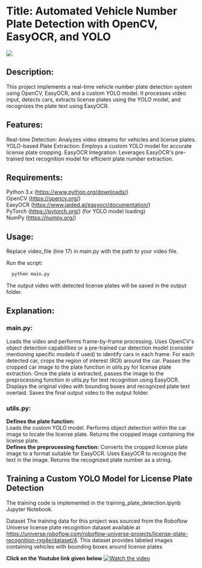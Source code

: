 
# **Title**: Automated Vehicle Number Plate Detection with OpenCV, EasyOCR, and YOLO
![](https://github.com/asifreza-zhcet/Automated-Vehicle-Number-Plate-Recognition/blob/main/sample_video/sample.gif)


## Description:
This project implements a real-time vehicle number plate detection system using OpenCV, EasyOCR, and a custom YOLO model. It processes video input, detects cars, extracts license plates using the YOLO model, and recognizes the plate text using EasyOCR.

## Features:

Real-time Detection: Analyzes video streams for vehicles and license plates.
YOLO-based Plate Extraction: Employs a custom YOLO model for accurate license plate cropping.
EasyOCR Integration: Leverages EasyOCR's pre-trained text recognition model for efficient plate number extraction. 

## Requirements:

Python 3.x (https://www.python.org/downloads/)  
OpenCV (https://opencv.org/)  
EasyOCR (https://www.jaided.ai/easyocr/documentation/)  
PyTorch (https://pytorch.org/) (for YOLO model loading)  
NumPy (https://numpy.org/) 

## Usage:

Replace video_file (line 17) in main.py with the path to your video file.

Run the script:
```bash
  python main.py

```

The output video with detected license plates will be saved in the output folder.

## Explanation:

### main.py:

Loads the video and performs frame-by-frame processing.
Uses OpenCV's object detection capabilities or a pre-trained car detection model (consider mentioning specific models if used) to identify cars in each frame.
For each detected car, crops the region of interest (ROI) around the car.
Passes the cropped car image to the plate function in utils.py for license plate extraction.
Once the plate is extracted, passes the image to the preprocessing function in utils.py for text recognition using EasyOCR.
Displays the original video with bounding boxes and recognized plate text overlaid.
Saves the final output video to the output folder.

### utils.py:

**Defines the plate function:**  
Loads the custom YOLO model.
Performs object detection within the car image to locate the license plate.
Returns the cropped image containing the license plate.  
**Defines the preprocessing function:**
Converts the cropped license plate image to a format suitable for EasyOCR.
Uses EasyOCR to recognize the text in the image.
Returns the recognized plate number as a string.


## Training a Custom YOLO Model for License Plate Detection
The training code is implemented in the training_plate_detection.ipynb Jupyter Notebook.

Dataset
The training data for this project was sourced from the Roboflow Universe license plate recognition dataset available at 
https://universe.roboflow.com/roboflow-universe-projects/license-plate-recognition-rxg4e/dataset/4. This dataset provides labeled images containing vehicles with bounding boxes around license plates




**Click on the Youtube link given below**
[![Watch the video](https://img.youtube.com/vi/oWmAqrceugM/hqdefault.jpg)](https://www.youtube.com/watch?v=oWmAqrceugM)